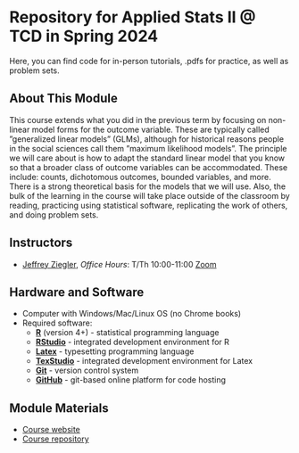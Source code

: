 # Repository for Applied Stats II @ TCD in Spring 2024

Here, you can find code for in-person tutorials, .pdfs for practice, as well as problem sets.

## About This Module

This course extends what you did in the previous term by focusing on non-linear model forms for the outcome variable. These are typically called ”generalized linear models” (GLMs), although for historical reasons people in the social sciences call them ”maximum likelihood models”. The principle we will care about is how to adapt the standard linear model that you know so that a broader class of outcome variables can be accommodated. These include: counts, dichotomous outcomes, bounded variables, and more. There is a strong theoretical basis for the models that we will use. Also, the bulk of the learning in the course will take place outside of the classroom by reading, practicing using statistical software, replicating the work of others, and doing problem sets.

## Instructors

- [Jeffrey Ziegler](mailto:zieglerj@tcd.ie), *Office Hours*: T/Th 10:00-11:00 [Zoom](https://calendly.com/jeffreymziegler/pou-7003-oh)

## Hardware and Software

- Computer with Windows/Mac/Linux OS (no Chrome books)
- Required software:
    - [**R**](https://cran.r-project.org/) (version 4+) - statistical programming language
    - [**RStudio**](https://www.rstudio.com/) - integrated development environment for R
    - [**Latex**](https://www.latex-project.org/get/) - typesetting programming language
    - [**TexStudio**](https://www.texstudio.org/) - integrated development environment for Latex
    - [**Git**](https://git-scm.com/) - version control system
    - [**GitHub**](https://github.com/) - git-based online platform for code hosting
   
## Module Materials

- [Course website](http://jeffreyziegler.org/pages/POU7003/40e8a294239f41e6a0be6d41c189d5b0070e1fb4/index.html)
- [Course repository](https://github.com/ASDS-TCD/StatsII_Spring2024/)

